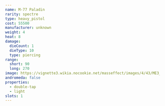 ```yaml
---
name: M-77 Paladin
rarity: spectre
type: heavy_pistol
cost: 55500
manufacturer: unknown
weight: 4
heat: 8
damage:
  dieCount: 1
  dieType: 10
  type: piercing
range:
  short: 90
  long: 270
image: https://vignette3.wikia.nocookie.net/masseffect/images/4/43/ME3_Paladin_Heavy_Pistol.png/revision/latest?cb=20120317185630
andromeda: false
properties:
  - double-tap
  - light
slots: 1
---
```

